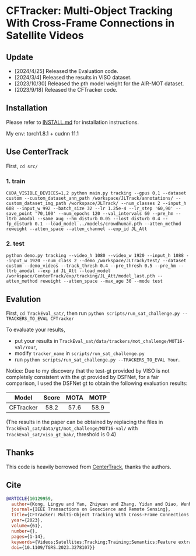 # CFTracker: Multi-Object Tracking With Cross-Frame Connections in Satellite Videos

## Update
- [2024/4/25] Released the Evaluation code.
- [2024/3/4] Released the results in VISO dataset.
- [2023/10/30] Released the pth model weight for the AIR-MOT dataset.
- [2023/9/18] Released the CFTracker code.


## Installation
Please refer to [INSTALL.md](readme/INSTALL.md) for installation instructions.

My env: torch1.8.1 + cudnn 11.1


## Use CenterTrack
First, `cd src/`
### 1. train
```
CUDA_VISIBLE_DEVICES=1,2 python main.py tracking --gpus 0,1 --dataset custom --custom_dataset_ann_path /workspace/JLTrack/annotations/ --custom_dataset_img_path /workspace/JLTrack/ --num_classes 2 --input_h 608 --input_w 992 --batch_size 32 --lr 1.25e-4 --lr_step '60,90' --save_point '70,100' --num_epochs 120 --val_intervals 60 --pre_hm --ltrb_amodal --same_aug --hm_disturb 0.05 --lost_disturb 0.4 --fp_disturb 0.1 --load_model ../models/crowdhuman.pth --atten_method reweight --atten_space --atten_channel --exp_id JL_Att
```
### 2. test
```
python demo.py tracking --video_h 1080 --video_w 1920 --input_h 1088 --input_w 1920 --num_class 2 --demo /workspace/JLTrack/test/ --dataset custom --demo_videos --track_thresh 0.4 --pre_thresh 0.5 --pre_hm --ltrb_amodal --exp_id JL_Att --load_model /workspace/CenterTrack/exp/tracking/JL_Att/model_last.pth --atten_method reweight --atten_space --max_age 30 --mode test
```

## Evalution
First, `cd TrackEval_sat/`, then run `python scripts/run_sat_challenge.py --TRACKERS_TO_EVAL CFTracker`

To evaluate your results, 
- put your results in `TrackEval_sat/data/trackers/mot_challenge/MOT16-val/Your`, 
- modify `tracker_name` in `scripts/run_sat_challenge.py` 
- run `python scripts/run_sat_challenge.py --TRACKERS_TO_EVAL Your`.

Notice: Due to my discovery that the test-gt provided by VISO is not completely consistent with the gt provided by DSFNet, for a fair comparison, I used the DSFNet gt to obtain the following evaluation results:

| Model | Score | MOTA | MOTP | 
| :-: | :-: | :-: | :-: |
| CFTracker | 58.2 | 57.6 | 58.9 |


(The results in the paper can be obtained by replacing the files in `TrackEval_sat/data/gt/mot_challenge/MOT16-val/` with `TrackEval_sat/viso_gt_bak/`, threshold is 0.4)


## Thanks
This code is heavily borrowed from [CenterTrack](https://github.com/xingyizhou/CenterTrack), thanks the authors.


## Cite
```bibtex
@ARTICLE{10129959,
  author={Kong, Lingyu and Yan, Zhiyuan and Zhang, Yidan and Diao, Wenhui and Zhu, Zining and Wang, Lei},
  journal={IEEE Transactions on Geoscience and Remote Sensing}, 
  title={CFTracker: Multi-Object Tracking With Cross-Frame Connections in Satellite Videos}, 
  year={2023},
  volume={61},
  number={},
  pages={1-14},
  keywords={Videos;Satellites;Tracking;Training;Semantics;Feature extraction;Trajectory;Cross-frame feature update (CFU);cross-frame training flow (CT);joint detection and tracking (JDT);multi-object tracking (MOT)},
  doi={10.1109/TGRS.2023.3278107}}

```
